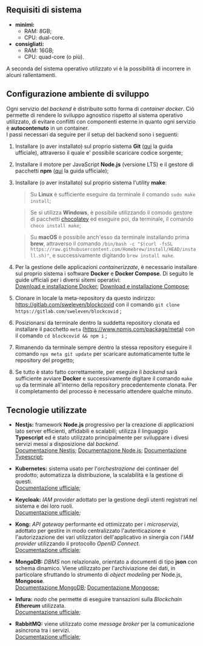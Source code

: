 ## Requisiti di sistema

- **minimi:** 
  - RAM: 8GB;
  - CPU: dual-core.
- **consigliati:**
  - RAM: 16GB;
  - CPU: quad-core (o più).

A seconda del sistema operativo utilizzato vi è la possibilità di incorrere in alcuni rallentamenti.

## Configurazione ambiente di sviluppo
Ogni servizio del *backend* è distribuito sotto forma di *container docker*. Ciò permette di rendere lo sviluppo agnostico rispetto al sistema operativo utilizzato, di evitare conflitti con componenti esterne in quanto ogni servizio è **autocontenuto** in un container.</br>
I passi necessari da seguire per il setup del backend sono i seguenti:

1. Installare (o aver installato) sul proprio sistema **Git** ([qui](https://git-scm.com/book/en/v2/Getting-Started-Installing-Git) la guida ufficiale), attraverso il quale e' possibile scaricare codice sorgente;
   
2. Installare il motore per JavaScript **Node.js** (versione LTS) e il gestore di pacchetti **npm** ([qui](https://nodejs.org/it/download/) la guida ufficiale);
   
3. Installare (o aver installato) sul proprio sistema l'utility **make**:
   > Su **Linux** è sufficiente eseguire da terminale il comando `sudo make install`;</br> 

   > Se si utilizza **Windows**, è possibile utilizzando il comodo gestore di pacchetti [chocolatey](https://chocolatey.org/install) ed eseguire poi, da terminale, il comando `choco install make`;</br>

   > Su **macOS** è possibile anch'esso da terminale installando prima **brew**, attraverso il comando `/bin/bash -c "$(curl -fsSL https://raw.githubusercontent.com/Homebrew/install/HEAD/install.sh)"`, e successivamente digitando `brew install make`.
   
4. Per la gestione delle applicazioni *containerizzate*, è necessario installare sul proprio sistema i software **Docker** e **Docker Compose**.
Di seguito le guide ufficiali per i diversi sitemi operativi: </br>
[Download e installazione Docker](https://docs.docker.com/get-docker/);
[Download e installazione Compose](https://docs.docker.com/compose/install/);

5. Clonare in locale la meta-repository da questo indirizzo: https://gitlab.com/sweleven/blockcovid con il comando ```git clone https://gitlab.com/sweleven/blockcovid``` ;

6. Posizionarsi da terminale dentro la suddetta repository clonata ed installare il pacchetto `meta` (https://www.npmjs.com/package/meta) con il comando ```cd blockcovid && npm i``` ;
   
7. Rimanendo da terminale sempre dentro la stessa repository eseguire il comando `npx meta git update` per scaricare automaticamente tutte le repository del progetto;
   
8. Se tutto è stato fatto correttamente, per eseguire il *backend* sarà sufficiente avviare **Docker** e successivamente digitare il comando `make up` da terminale all'interno della repository precedentemente clonata. Per il completamento del processo è necessario attendere qualche minuto.

   
## Tecnologie utilizzate
- **Nestjs:** framework **Node.js** progressivo per la creazione di applicazioni lato server efficienti, affidabili e scalabili; utilizza il linguaggio **Typescript** ed è stato utilizzato principalmente per sviluppare i divesi servizi messi a disposizione dal *backend*. </br>
  [Documentazione Nestjs](https://docs.nestjs.com/);
  [Documentazione Node.js](https://nodejs.org/it/docs/);
  [Documentazione Typescript](https://www.typescriptlang.org/docs/handbook/typescript-in-5-minutes.html);

- **Kubernetes:** sistema usato per l'*orchestrazione* dei continaer del prodotto; automatizza la distribuzione, la scalabilità e la gestione di questi. </br>
  [Documentazione ufficiale](https://kubernetes.io/docs/home/);

- **Keycloak:** *IAM provider* adottato per la gestione degli utenti registrati nel sistema e dei loro ruoli. </br>
  [Documentazione ufficiale](https://www.keycloak.org/documentation);

- **Kong:** *API gateway* performante ed ottimizzato per i *microservizi*, adottato per gestire in modo centralizzato l'autenticazione e l'autorizzazione dei vari utilizzatori dell'applicativo in sinergia con l'*IAM provider* utilizzando il protocollo *OpenID Connect*. </br> 
  [Documentazione ufficiale](https://docs.konghq.com/?_ga=2.93577566.2121013021.1620045998-1484959525.1616409224&_gac=1.93528815.1616409224.CjwKCAjwgOGCBhAlEiwA7FUXkho9rTweO3FbOmCNUyXX7SyL0HWzMge4NZM3ilDQ3Znv9COIPgnjBxoCTmMQAvD_BwE);

- **MongoDB:** *DBMS* non relazionale, orientato a documenti di tipo **json** con schema dinamico. Viene utilizzato per l'archiviazione dei dati, in particolare sfruttando lo strumento di *object modeling* per Node.js, **Mongoose**. </br>
  [Documentazione MongoDB](https://docs.mongodb.com/manual/);
  [Documentazione Mongoose](https://mongoosejs.com/docs/guide.html);

- **Infura:** *nodo* che permette di eseguire transazioni sulla *Blockchain **Ethereum*** utilizzata. </br>
  [Documentazione ufficiale](https://infura.io/docs/ethereum);

- **RabbitMQ:** viene utilizzato come *message broker* per la comunicazione asincrona tra i servizi. </br>
  [Documentazione ufficiale](https://www.rabbitmq.com/documentation.html);




